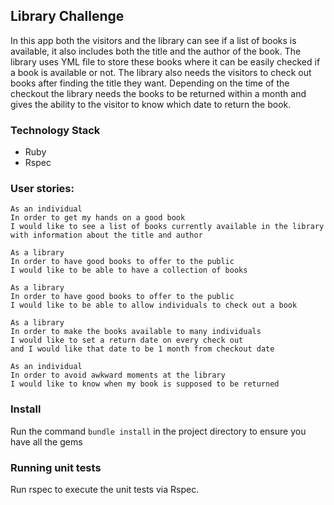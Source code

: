 ## Library Challenge
In this app both the visitors and the library can see if a list of books is available, it also includes both the title and the author of the book. The library uses YML file to store these books where it can be easily checked if a book is available or not. The library also needs the visitors to check out books after finding the title they want. Depending on the time of the checkout the library needs the books to be returned within a month and gives the ability to the visitor to know which date to return the book.

### Technology Stack
- Ruby
- Rspec

### User stories:

```
As an individual
In order to get my hands on a good book
I would like to see a list of books currently available in the library
with information about the title and author
```

```
As a library
In order to have good books to offer to the public
I would like to be able to have a collection of books
```

```
As a library
In order to have good books to offer to the public
I would like to be able to allow individuals to check out a book
```

```
As a library
In order to make the books available to many individuals
I would like to set a return date on every check out
and I would like that date to be 1 month from checkout date
```

```
As an individual
In order to avoid awkward moments at the library
I would like to know when my book is supposed to be returned
```

### Install
Run the command `bundle install` in the project directory to ensure you have all the gems

### Running unit tests
Run rspec to execute the unit tests via Rspec.